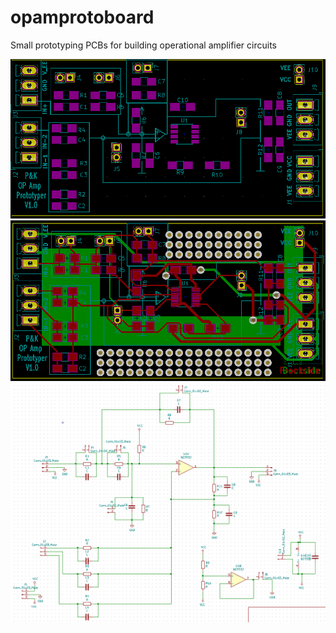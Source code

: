 # opamprotoboard
Small prototyping PCBs for building operational amplifier circuits


<p align="center">

  <img src="/opampprotopcb/AssemblyDiagram_with silkscreenV1.PNG" width="800" alt="accessibility text">
  <img src="/opampprotopcb/Layout_AllLayersV1.PNG" width="800" alt="accessibility text">
  <img src="/opampprotopcb/Schematic14092019.PNG" width="800" alt="accessibility text">
  

  
</p>
